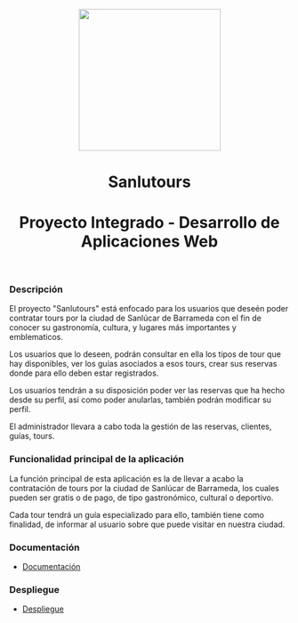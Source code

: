 
<p align="center">
    <img src="https://github.com/jesus-eo/sanlutours/blob/master/public/Img/P%C3%A1gina%20principal/Logo_completo_verde-removebg-preview.png" width=255>
    <h1 align="center">Sanlutours</h1>
    <h1 align="center">Proyecto Integrado - Desarrollo de Aplicaciones Web</h1>
    <br>
</p>

### Descripción
El proyecto "Sanlutours" está enfocado para los usuarios que deseén poder contratar tours por la ciudad de Sanlúcar de Barrameda con el fin de conocer su  gastronomía, cultura, y lugares más importantes y emblematicos.  

Los usuarios que lo deseen, podrán consultar en ella los tipos de tour que hay disponibles, ver los guías asociados a esos tours, crear sus reservas donde para ello deben estar registrados.  

Los usuarios tendrán a su disposición poder ver las reservas que ha hecho desde su perfil, así como poder anularlas, también podrán modificar su perfil.  

El administrador llevara a cabo toda la gestión de las reservas, clientes, guías, tours.
### Funcionalidad principal de la aplicación
La función principal de esta aplicación es la de llevar a acabo la contratación de tours por la ciudad de Sanlúcar de Barrameda, los cuales pueden ser gratis o de pago, de tipo gastronómico, cultural o deportivo.  

Cada tour tendrá un guía especializado para ello, 
también tiene como finalidad, de informar al usuario sobre que puede visitar en nuestra ciudad.
### Documentación
- [Documentación](https://github.com/jesus-eo/sanlutours/blob/master/Documentación.pdf)
### Despliegue
- [Despliegue](https://sanlutours.herokuapp.com/)
